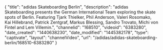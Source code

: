 {
    "title": "adidas Skateboarding Berlin",
    "description": "adidas Skateboarding presents the German International Team exploring the skate spots of Berlin. Featuring Tjark Thielker, Phil Anderson, Valeri Rosomako, Kai Hillebrand, Patrick Zentgraf, Markus Blessing, Sandro Trovato, Michi von Fintel and Lem Villemin.",
    "channelid": "168510",
    "videoid": "6383280",
    "date_created": "1440638230",
    "date_modified": "1445382178",
    "type": "captivate",
    "layout": "channelVideo",
    "url": "\/adidas\/adidas-skateboarding-berlin\/168510-6383280"
}
